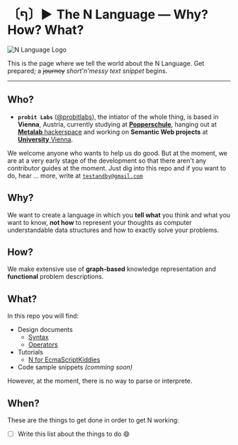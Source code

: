 # 〔ף〕► The N Language — Why? How? What?
![N Language Logo](https://avatars0.githubusercontent.com/u/16749774)

This is the page where we tell the world about the N Language. Get prepared; a ~~journey~~ *short'n'messy text snippet* begins.


***


## Who?

- **`probit Labs`** ([@probitlabs](//github.com/probitlabs)), the intiator of the whole thing, is based in **Vienna**, Austria, currently studying at [**Popperschule**](https://www.popperschule.at/), hanging out at [**Metalab** hackerspace](https://metalab.at/) and working on **Semantic Web projects** at [**University** Vienna](http://www.univie.ac.at/).

We welcome anyone who wants to help us do good. But at the moment, we are at a very early stage of the development so that there aren't any contributor guides at the moment. Just dig into this repo and if you want to do, hear ... more, write at [`testandby@gmail.com`](mailto:testandby@gmail.com)



## Why?
We want to create a language in which you **tell what** you think and what you want to know, **not how** to represent your thoughts as computer understandable data structures and how to exactly solve your problems.



## How?
We make extensive use of **graph-based** knowledge representation and **functional** problem descriptions.



## What?
In this repo you will find:

- Design documents
    + [Syntax](/doc/syntax.md)
    + [Operators](/doc/operators.md)
- Tutorials
    + [N for EcmaScriptKiddies](/doc/ecma.md)
- Code sample snippets *(comming soon)*

However, at the moment, there is no way to parse or interprete.



## When?
These are the things to get done in order to get N working:

+ [ ] Write this list about the things to do :smile:
